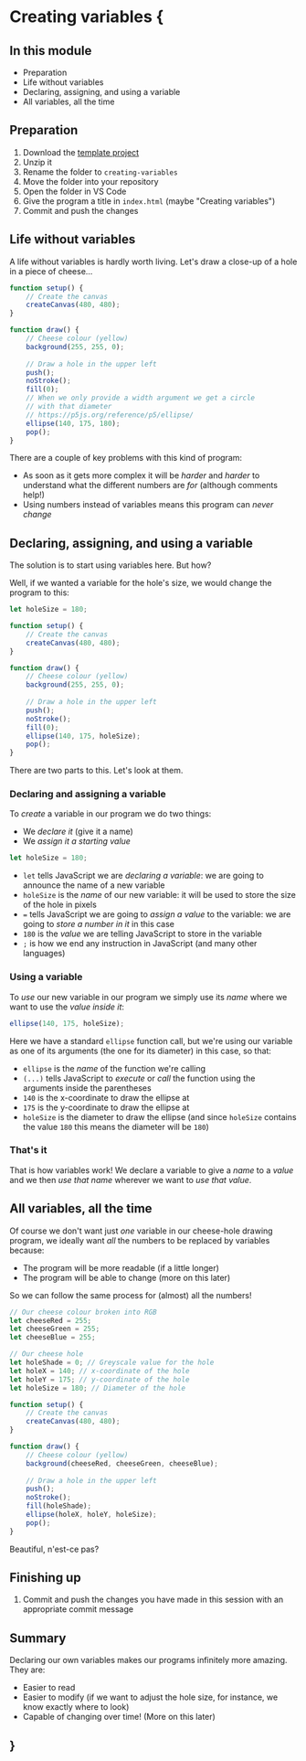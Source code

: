 # Creating variables {
    
## In this module

- Preparation
- Life without variables
- Declaring, assigning, and using a variable
- All variables, all the time

## Preparation

1. Download the [template project](../../templates/template-p5-project.zip)
2. Unzip it
3. Rename the folder to `creating-variables`
4. Move the folder into your repository
5. Open the folder in VS Code
6. Give the program a title in `index.html` (maybe "Creating variables")
7. Commit and push the changes

## Life without variables

A life without variables is hardly worth living. Let's draw a close-up of a hole in a piece of cheese...

```javascript
function setup() {
    // Create the canvas
    createCanvas(480, 480);
}

function draw() {
    // Cheese colour (yellow)
    background(255, 255, 0);
    
    // Draw a hole in the upper left
    push();
    noStroke();
    fill(0);
    // When we only provide a width argument we get a circle
    // with that diameter
    // https://p5js.org/reference/p5/ellipse/
    ellipse(140, 175, 180);
    pop();
}
```

There are a couple of key problems with this kind of program:

- As soon as it gets more complex it will be *harder* and *harder* to understand what the different numbers are *for* (although comments help!)
- Using numbers instead of variables means this program can *never change*

## Declaring, assigning, and using a variable

The solution is to start using variables here. But how? 

Well, if we wanted a variable for the hole's size, we would change the program to this:

```javascript
let holeSize = 180;

function setup() {
    // Create the canvas
    createCanvas(480, 480);
}

function draw() {
    // Cheese colour (yellow)
    background(255, 255, 0);
    
    // Draw a hole in the upper left
    push();
    noStroke();
    fill(0);
    ellipse(140, 175, holeSize);
    pop();
}
```

There are two parts to this. Let's look at them.

### Declaring and assigning a variable

To *create* a variable in our program we do two things:

- We *declare it* (give it a name)
- We *assign it a starting value*

```javascript
let holeSize = 180;
```

- `let` tells JavaScript we are *declaring a variable*: we are going to announce the name of a new variable
- `holeSize` is the *name* of our new variable: it will be used to store the size of the hole in pixels
- `=` tells JavaScript we are going to *assign a value* to the variable: we are going to *store a number in it* in this case
- `180` is the *value* we are telling JavaScript to store in the variable
- `;` is how we end any instruction in JavaScript (and many other languages)

### Using a variable

To *use* our new variable in our program we simply use its *name* where we want to use the *value inside it*:

```javascript
ellipse(140, 175, holeSize);
```

Here we have a standard `ellipse` function call, but we're using our variable as one of its arguments (the one for its diameter) in this case, so that:

- `ellipse` is the *name* of the function we're calling
- `(...)` tells JavaScript to *execute* or *call* the function using the arguments inside the parentheses
- `140` is the x-coordinate to draw the ellipse at
- `175` is the y-coordinate to draw the ellipse at
- `holeSize` is the diameter to draw the ellipse (and since `holeSize` contains the value `180` this means the diameter will be `180`)

### That's it

That is how variables work! We declare a variable to give a *name* to a *value* and we then *use that name* wherever we want to *use that value*.

## All variables, all the time

Of course we don't want just *one* variable in our cheese-hole drawing program, we ideally want *all* the numbers to be replaced by variables because:

- The program will be more readable (if a little longer)
- The program will be able to change (more on this later)

So we can follow the same process for (almost) all the numbers!

```javascript
// Our cheese colour broken into RGB
let cheeseRed = 255;
let cheeseGreen = 255;
let cheeseBlue = 255;

// Our cheese hole
let holeShade = 0; // Greyscale value for the hole
let holeX = 140; // x-coordinate of the hole
let holeY = 175; // y-coordinate of the hole
let holeSize = 180; // Diameter of the hole

function setup() {
    // Create the canvas
    createCanvas(480, 480);
}

function draw() {
    // Cheese colour (yellow)
    background(cheeseRed, cheeseGreen, cheeseBlue);
    
    // Draw a hole in the upper left
    push();
    noStroke();
    fill(holeShade);
    ellipse(holeX, holeY, holeSize);
    pop();
}
```

Beautiful, n'est-ce pas?
    
## Finishing up

1. Commit and push the changes you have made in this session with an appropriate commit message

## Summary

Declaring our own variables makes our programs infinitely more amazing. They are:
    
- Easier to read
- Easier to modify (if we want to adjust the hole size, for instance, we know exactly where to look)
- Capable of changing over time! (More on this later)

## }